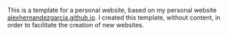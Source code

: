 This is a template for a personal website, based on my personal website [alexhernandezgarcia.github.io](https://alexhernandezgarcia.github.io/). I created this template, without content, in order to facilitate the creation of new websites.
